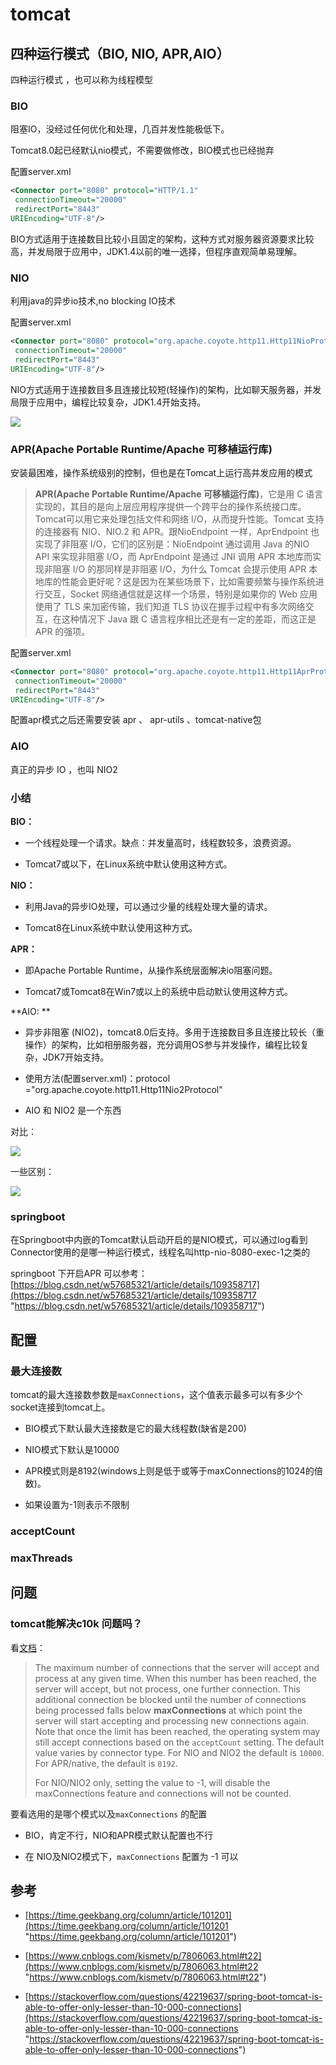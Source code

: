 # tomcat

## 四种运行模式（BIO, NIO, APR,AIO）

四种运行模式 ，也可以称为线程模型

### BIO

阻塞IO，没经过任何优化和处理，几百并发性能极低下。

Tomcat8.0起已经默认nio模式，不需要做修改，BIO模式也已经抛弃

配置server.xml

```xml
<Connector port="8080" protocol="HTTP/1.1" 
 connectionTimeout="20000" 
 redirectPort="8443"  
URIEncoding="UTF-8"/> 
```

BIO方式适用于连接数目比较小且固定的架构，这种方式对服务器资源要求比较高，并发局限于应用中，JDK1.4以前的唯一选择，但程序直观简单易理解。

### NIO

利用java的异步io技术,no blocking IO技术

配置server.xml

```xml
<Connector port="8080" protocol="org.apache.coyote.http11.Http11NioProtocol" 
 connectionTimeout="20000" 
 redirectPort="8443"  
URIEncoding="UTF-8"/> 
```

NIO方式适用于连接数目多且连接比较短(轻操作)的架构，比如聊天服务器，并发局限于应用中，编程比较复杂，JDK1.4开始支持。

![](image/image_qqhJdnKQEe.png)

### APR(Apache Portable Runtime/Apache 可移植运行库)

安装最困难，操作系统级别的控制，但也是在Tomcat上运行高并发应用的模式

> **APR(Apache Portable Runtime/Apache 可移植运行库)**，它是用 C 语言实现的，其目的是向上层应用程序提供一个跨平台的操作系统接口库。Tomcat可以用它来处理包括文件和网络 I/O，从而提升性能。Tomcat 支持的连接器有 NIO、NIO.2 和 APR。跟NioEndpoint 一样，AprEndpoint 也实现了非阻塞 I/O，它们的区别是：NioEndpoint 通过调用 Java 的NIO API 来实现非阻塞 I/O，而 AprEndpoint 是通过 JNI 调用 APR 本地库而实现非阻塞 I/O 的那同样是非阻塞 I/O，为什么 Tomcat 会提示使用 APR 本地库的性能会更好呢？这是因为在某些场景下，比如需要频繁与操作系统进行交互，Socket 网络通信就是这样一个场景，特别是如果你的 Web 应用使用了 TLS 来加密传输，我们知道 TLS 协议在握手过程中有多次网络交互，在这种情况下 Java 跟 C 语言程序相比还是有一定的差距，而这正是 APR 的强项。

配置server.xml

```xml
<Connector port="8080" protocol="org.apache.coyote.http11.Http11AprProtocol" 
 connectionTimeout="20000" 
 redirectPort="8443"  
URIEncoding="UTF-8"/> 
```

配置apr模式之后还需要安装 apr 、 apr-utils 、tomcat-native包

### AIO

真正的异步 IO ，也叫 NIO2

### 小结

**BIO：**

*   一个线程处理一个请求。缺点：并发量高时，线程数较多，浪费资源。

*   Tomcat7或以下，在Linux系统中默认使用这种方式。

**NIO：**

*   利用Java的异步IO处理，可以通过少量的线程处理大量的请求。

*   Tomcat8在Linux系统中默认使用这种方式。

**APR：**

*   即Apache Portable Runtime，从操作系统层面解决io阻塞问题。

*   Tomcat7或Tomcat8在Win7或以上的系统中启动默认使用这种方式。

\*\*AIO: \*\*

*   异步非阻塞 (NIO2)，tomcat8.0后支持。多用于连接数目多且连接比较长（重操作）的架构，比如相册服务器，充分调用OS参与并发操作，编程比较复杂，JDK7开始支持。 &#x20;

*   使用方法(配置server.xml)：protocol ="org.apache.coyote.http11.Http11Nio2Protocol"

*   AIO 和 NIO2 是一个东西

对比：

![](image/image_--rhU3Jh7U.png)

一些区别：

![](image/image_c1qCiusGE0.png)

### springboot&#x20;

在Springboot中内嵌的Tomcat默认启动开启的是NIO模式，可以通过log看到Connector使用的是哪一种运行模式，线程名叫http-nio-8080-exec-1之类的

springboot 下开启APR 可以参考：[https://blog.csdn.net/w57685321/article/details/109358717](https://blog.csdn.net/w57685321/article/details/109358717 "https://blog.csdn.net/w57685321/article/details/109358717")

## 配置

### 最大连接数

tomcat的最大连接数参数是`maxConnections`，这个值表示最多可以有多少个socket连接到tomcat上。

*   BIO模式下默认最大连接数是它的最大线程数(缺省是200)

*   NIO模式下默认是10000

*   APR模式则是8192(windows上则是低于或等于maxConnections的1024的倍数)。

*   如果设置为-1则表示不限制

&#x20;

### acceptCount

### maxThreads

## 问题

### tomcat能解决c10k 问题吗？

看[文档](https://tomcat.apache.org/tomcat-8.5-doc/config/http.html "文档")：

> The maximum number of connections that the server will accept and process at any given time. When this number has been reached, the server will accept, but not process, one further connection. This additional connection be blocked until the number of connections being processed falls below **maxConnections** at which point the server will start accepting and processing new connections again. Note that once the limit has been reached, the operating system may still accept connections based on the `acceptCount` setting. The default value varies by connector type. For NIO and NIO2 the default is `10000`. For APR/native, the default is `8192`.
>
> For NIO/NIO2 only, setting the value to -1, will disable the maxConnections feature and connections will not be counted.

要看选用的是哪个模式以及`maxConnections`  的配置

*   BIO，肯定不行，NIO和APR模式默认配置也不行

*   在 NIO及NIO2模式下，`maxConnections` 配置为 -1 可以

## 参考

*   [https://time.geekbang.org/column/article/101201](https://time.geekbang.org/column/article/101201 "https://time.geekbang.org/column/article/101201")

*   [https://www.cnblogs.com/kismetv/p/7806063.html#t22](https://www.cnblogs.com/kismetv/p/7806063.html#t22 "https://www.cnblogs.com/kismetv/p/7806063.html#t22")

*   [https://stackoverflow.com/questions/42219637/spring-boot-tomcat-is-able-to-offer-only-lesser-than-10-000-connections](https://stackoverflow.com/questions/42219637/spring-boot-tomcat-is-able-to-offer-only-lesser-than-10-000-connections "https://stackoverflow.com/questions/42219637/spring-boot-tomcat-is-able-to-offer-only-lesser-than-10-000-connections")
